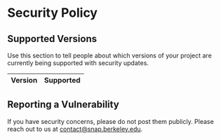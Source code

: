 # Security Policy

## Supported Versions

Use this section to tell people about which versions of your project are
currently being supported with security updates.

| Version | Supported          |
| ------- | ------------------ |


## Reporting a Vulnerability
If you have security concerns, please do not post them publicly. Please reach out to us at contact@snap.berkeley.edu.
